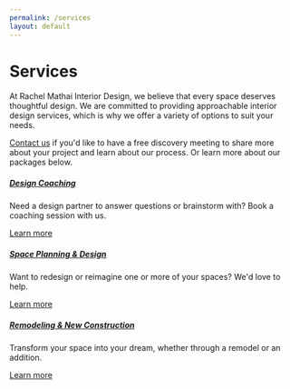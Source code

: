 ```yaml
---
permalink: /services
layout: default
---
```


<div id="content" class="site-content services">
    <div class="container">
        <div class="row">
            <div class="col-lg-12">
                <h1>Services</h1>
                <p>At Rachel Mathai Interior Design, we believe that every space deserves thoughtful design. We are committed to providing approachable interior design services, which is why we offer a variety of options to suit your needs.</p>
                <p><a href="/contact" data-lta-event="services-discovery">Contact us</a> if you'd like to have a free discovery meeting to share more about your project and learn about our process. Or learn more about our packages below.</p>
            </div>
        </div>
        <div class="row justify-content-center packages">
            <div class="col-lg-4 col-md-6 col-sm-12">
                <div class="icon-box text-center">
                    <div class="content-box">
                        <h5><a href="/services/design-coaching" data-lta-event="services-designcoaching">Design Coaching</a></h5>
                        <p>Need a design partner to answer questions or brainstorm with? Book a coaching session with us.</p>
                    </div>
                    <a href="/services/design-coaching" class="d-none d-md-block" data-lta-event="services-designcoaching-learnmore">Learn more</a>
                </div>
            </div>
            <div class="col-lg-4 col-md-6 col-sm-12">
                <div class="icon-box text-center">
                    <div class="content-box">
                        <h5><a href="/services/space-planning-and-design" data-lta-event="services-spaceplanninganddesign">Space Planning &amp; Design</a></h5>
                        <p>Want to redesign or reimagine one or more of your spaces? We'd love to help.</p>
                    </div>
                    <a href="/services/space-planning-and-design" class="d-none d-md-block" data-lta-event="services-spaceplanninganddesign-learnmore">Learn more</a>
                </div>
            </div>
            <div class="col-lg-4 col-md-6 col-sm-12">
                <div class="icon-box text-center">
                    <div class="content-box">
                        <h5><a href="/services/remodeling-and-new-construction" data-lta-event="services-remodelingandnewconstruction">Remodeling &amp; New Construction</a></h5>
                        <p>Transform your space into your dream, whether through a remodel or an addition.</p>
                    </div>
                    <a href="/services/remodeling-and-new-construction" class="d-none d-md-block" data-lta-event="services-remodelingandnewconstruction-learnmore">Learn more</a>
                </div>
            </div>
        </div>
    </div>
</div>
